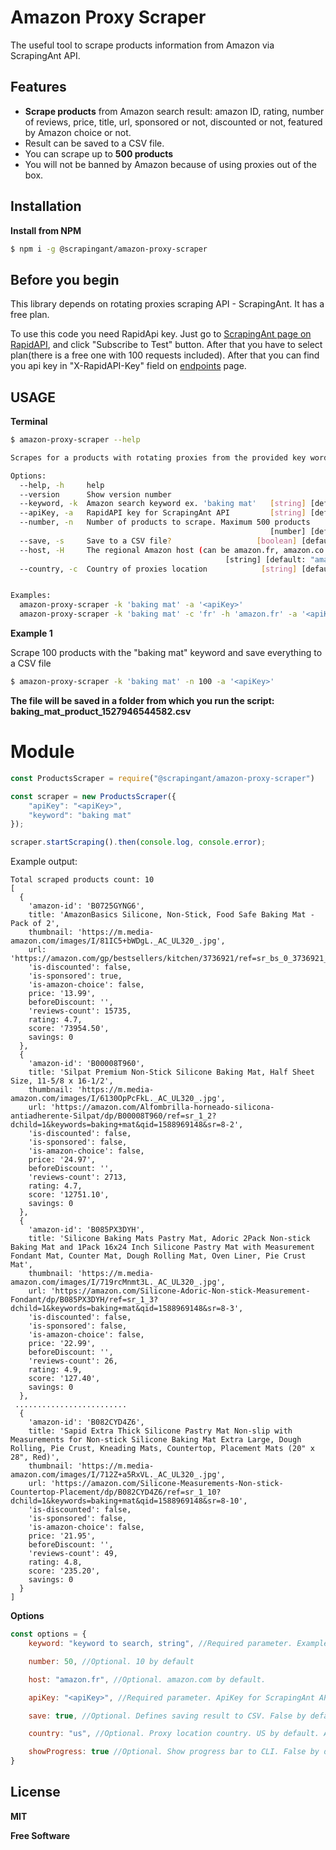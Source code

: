 # Amazon Proxy Scraper

The useful tool to scrape products information from Amazon via ScrapingAnt API.

## Features

-   **Scrape products** from Amazon search result: amazon ID, rating, number of reviews, price, title, url, sponsored or not, discounted or not, featured by Amazon choice or not.
-   Result can be saved to a CSV file.
-   You can scrape up to **500 products**
-   You will not be banned by Amazon because of using proxies out of the box.

## Installation

**Install from NPM**

```sh
$ npm i -g @scrapingant/amazon-proxy-scraper
```

## Before you begin

This library depends on rotating proxies scraping API - ScrapingAnt. It has a free plan.

To use this code you need RapidApi key. Just go to <a href="https://rapidapi.com/okami4kak/api/scrapingant">ScrapingAnt page on RapidAPI</a>, and click "Subscribe to Test" button. After that you have to select plan(there is a free one with 100 requests included). After that you can find you api key in "X-RapidAPI-Key" field on <a href="https://rapidapi.com/okami4kak/api/scrapingant/endpoints">endpoints</a> page.

## USAGE

**Terminal**

```sh
$ amazon-proxy-scraper --help

Scrapes for a products with rotating proxies from the provided key word

Options:
  --help, -h     help                                                  [boolean]
  --version      Show version number                                   [boolean]
  --keyword, -k  Amazon search keyword ex. 'baking mat'   [string] [default: ""]
  --apiKey, -a   RapidAPI key for ScrapingAnt API         [string] [default: ""]
  --number, -n   Number of products to scrape. Maximum 500 products
                                                          [number] [default: 10]
  --save, -s     Save to a CSV file?                   [boolean] [default: true]
  --host, -H     The regional Amazon host (can be amazon.fr, amazon.co.uk, etc.)
                                                [string] [default: "amazon.com"]
  --country, -c  Country of proxies location            [string] [default: "us"]


Examples:
  amazon-proxy-scraper -k 'baking mat' -a '<apiKey>'
  amazon-proxy-scraper -k 'baking mat' -c 'fr' -h 'amazon.fr' -a '<apiKey>'
```

**Example 1**

Scrape 100 products with the "baking mat" keyword and save everything to a CSV file

```sh
$ amazon-proxy-scraper -k 'baking mat' -n 100 -a '<apiKey>'
```

**The file will be saved in a folder from which you run the script:
baking_mat_product_1527946544582.csv**

# Module

```javascript
const ProductsScraper = require("@scrapingant/amazon-proxy-scraper")

const scraper = new ProductsScraper({
    "apiKey": "<apiKey>",
    "keyword": "baking mat"
});

scraper.startScraping().then(console.log, console.error);
```

Example output:

```
Total scraped products count: 10
[
  {
    'amazon-id': 'B0725GYNG6',
    title: 'AmazonBasics Silicone, Non-Stick, Food Safe Baking Mat - Pack of 2',
    thumbnail: 'https://m.media-amazon.com/images/I/81IC5+bWDgL._AC_UL320_.jpg',
    url: 'https://amazon.com/gp/bestsellers/kitchen/3736921/ref=sr_bs_0_3736921_1',
    'is-discounted': false,
    'is-sponsored': true,
    'is-amazon-choice': false,
    price: '13.99',
    beforeDiscount: '',
    'reviews-count': 15735,
    rating: 4.7,
    score: '73954.50',
    savings: 0
  },
  {
    'amazon-id': 'B00008T960',
    title: 'Silpat Premium Non-Stick Silicone Baking Mat, Half Sheet Size, 11-5/8 x 16-1/2',
    thumbnail: 'https://m.media-amazon.com/images/I/6130OpPcFkL._AC_UL320_.jpg',
    url: 'https://amazon.com/Alfombrilla-horneado-silicona-antiadherente-Silpat/dp/B00008T960/ref=sr_1_2?dchild=1&keywords=baking+mat&qid=1588969148&sr=8-2',
    'is-discounted': false,
    'is-sponsored': false,
    'is-amazon-choice': false,
    price: '24.97',
    beforeDiscount: '',
    'reviews-count': 2713,
    rating: 4.7,
    score: '12751.10',
    savings: 0
  },
  {
    'amazon-id': 'B085PX3DYH',
    title: 'Silicone Baking Mats Pastry Mat, Adoric 2Pack Non-stick Baking Mat and 1Pack 16x24 Inch Silicone Pastry Mat with Measurement Fondant Mat, Counter Mat, Dough Rolling Mat, Oven Liner, Pie Crust Mat',
    thumbnail: 'https://m.media-amazon.com/images/I/719rcMnmt3L._AC_UL320_.jpg',
    url: 'https://amazon.com/Silicone-Adoric-Non-stick-Measurement-Fondant/dp/B085PX3DYH/ref=sr_1_3?dchild=1&keywords=baking+mat&qid=1588969148&sr=8-3',
    'is-discounted': false,
    'is-sponsored': false,
    'is-amazon-choice': false,
    price: '22.99',
    beforeDiscount: '',
    'reviews-count': 26,
    rating: 4.9,
    score: '127.40',
    savings: 0
  },
 .........................
  {
    'amazon-id': 'B082CYD4Z6',
    title: 'Sapid Extra Thick Silicone Pastry Mat Non-slip with Measurements for Non-stick Silicone Baking Mat Extra Large, Dough Rolling, Pie Crust, Kneading Mats, Countertop, Placement Mats (20" x 28", Red)',
    thumbnail: 'https://m.media-amazon.com/images/I/712Z+a5RxVL._AC_UL320_.jpg',
    url: 'https://amazon.com/Silicone-Measurements-Non-stick-Countertop-Placement/dp/B082CYD4Z6/ref=sr_1_10?dchild=1&keywords=baking+mat&qid=1588969148&sr=8-10',
    'is-discounted': false,
    'is-sponsored': false,
    'is-amazon-choice': false,
    price: '21.95',
    beforeDiscount: '',
    'reviews-count': 49,
    rating: 4.8,
    score: '235.20',
    savings: 0
  }
]
```

**Options**

```javascript
const options = {
    keyword: "keyword to search, string", //Required parameter. Example: "baking mat"

    number: 50, //Optional. 10 by default

    host: "amazon.fr", //Optional. amazon.com by default.

    apiKey: "<apiKey>", //Required parameter. ApiKey for ScrapingAnt API

    save: true, //Optional. Defines saving result to CSV. False by default.

    country: "us", //Optional. Proxy location country. US by default. Available countries: ae, br, cn, de, es, fr, gb, hk, in, it, il, jp, nl, ru, sa, us,

    showProgress: true //Optional. Show progress bar to CLI. False by default.
}
```

## License

**MIT**

**Free Software**